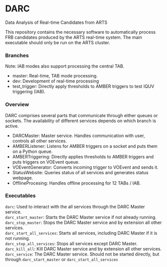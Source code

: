 # DARC
Data Analysis of Real-time Candidates from ARTS

This repository contains the necessary software to automatically process FRB candidates produced by the ARTS real-time system.
The main executable should only be run on the ARTS cluster.

### Branches
Note: IAB modes also support processing the central TAB.
* master: Real-time, TAB mode processing.
* dev: Development of real-time processing
* test_trigger: Directly apply thresholds to AMBER triggers to test IQUV triggering (IAB).

### Overview
DARC comprises several parts that communicate through either queues or sockets. The availability of different services depends on which branch is active.

* DARCMaster: Master service. Handles communication with user, controls all other services.
* AMBERListener: Listens for AMBER triggers on a socket and puts them on a Python queue.
* AMBERTriggering: Directly applies thresholds to AMBER triggers and puts triggers on VOEvent queue.
* VOEventGenerator: Converts incoming trigger to VOEvent and sends it.
* StatusWebsite: Queries status of all services and generates status webpage.
* OfflineProcesing: Handles offline processing for 12 TABs / IAB.

### Executables
`darc`: Used to interact with the all services through the DARC Master service.\
`darc_start_master`: Starts the DARC Master service if not already running.\
`darc_stop_master`: Stops the DARC Master service and by extension all other services.\
`darc_start_all_services`: Starts all services, including DARC Master if it is not running.\
`darc_stop_all_services`: Stops all services except DARC Master.\
`darc_kill_all`: Kill DARC Master service and by extension all other services.\
`darc_service`: The DARC Master service. Should not be started directly, but through `darc_start_master` or `darc_start_all_services`
